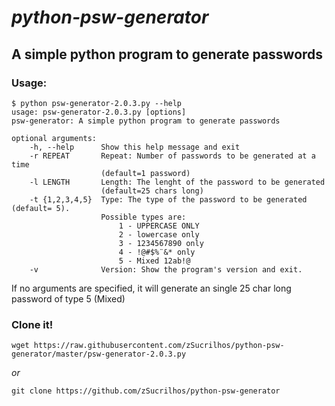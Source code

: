 # *python-psw-generator*
## A simple python program to generate passwords

### Usage:
```
$ python psw-generator-2.0.3.py --help
usage: psw-generator-2.0.3.py [options]
psw-generator: A simple python program to generate passwords

optional arguments:
  	-h, --help      Show this help message and exit
  	-r REPEAT       Repeat: Number of passwords to be generated at a time
  					(default=1 password)
  	-l LENGTH       Length: The lenght of the password to be generated
					(default=25 chars long)
 	-t {1,2,3,4,5}  Type: The type of the password to be generated (default= 5).
 					Possible types are:
 						1 - UPPERCASE ONLY
 						2 - lowercase only
 						3 - 1234567890 only
 						4 - !@#$%¨&* only
 						5 - Mixed 12ab!@
  	-v              Version: Show the program's version and exit.
  ```

If no arguments are specified, it will generate an single 25 char long password of type 5 (Mixed)

### Clone it!
`wget https://raw.githubusercontent.com/zSucrilhos/python-psw-generator/master/psw-generator-2.0.3.py`

*or*

`git clone https://github.com/zSucrilhos/python-psw-generator`

